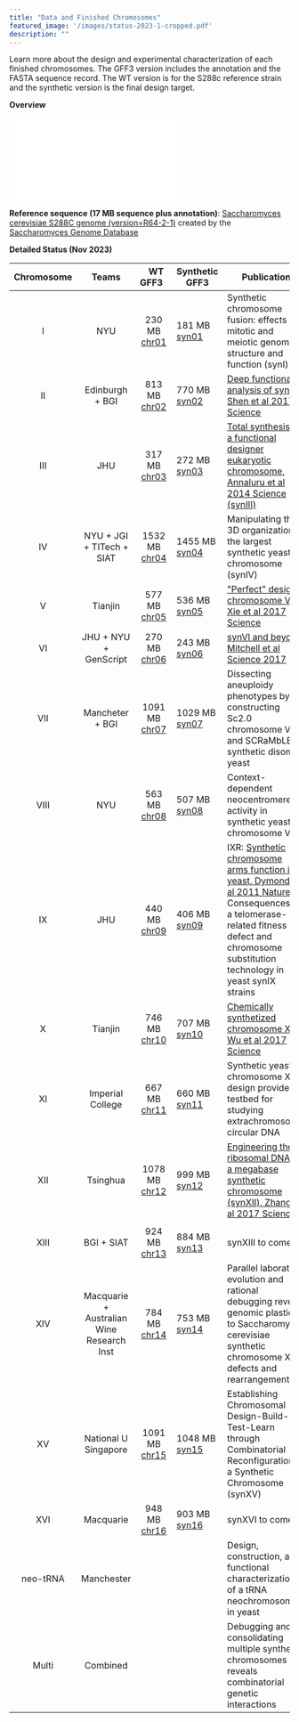 ```yaml
---
title: "Data and Finished Chromosomes"
featured_image: '/images/status-2023-1-cropped.pdf'
description: ""
---
```


Learn more about the design and experimental characterization of each finished
chromosomes. The GFF3 version includes the annotation and the FASTA
sequence record. The WT version is for the S288c reference strain and
the synthetic version is the final design target.

**Overview**

![status](/images/status-2023-1-cropped.pdf)

**Reference sequence (17 MB sequence plus annotation)**: [Saccharomyces cerevisiae S288C genome (version=R64-2-1)](/gff3/saccharomyces_cerevisiae.gff) created by the [Saccharomyces Genome Database](http://www.yeastgenome.org/)

**Detailed Status (Nov 2023)**

| Chromosome |   Teams    | &nbsp;&nbsp;WT GFF3&nbsp;&nbsp; | Synthetic GFF3 |  Publication |  
| :-----------:  | :-------:    |  :---------------:     | --------  |  --------- |  
|      I           |    NYU      |    230 MB  [chr01](/gff3/yeast_chr01_0_00.gff)              | 181 MB  [syn01](/gff3/yeast_chr01_3_26.gff)        |     Synthetic chromosome fusion: effects on mitotic and meiotic genome structure and function (synI)     |  
|      II           |    Edinburgh + BGI      |    813 MB  [chr02](/gff3/yeast_chr02_0_00.gff)      | 770 MB   [syn02](/gff3/yeast_chr02_3_27.gff)        |        [Deep functional analysis of synII, Shen et al 2017 Science](https://www.science.org/doi/full/10.1126/science.aaf4791)    |  
|      III           |    JHU      |    317 MB [chr03](/gff3/yeast_chr03_0_00.gff)                   | 272 MB  [syn03](/gff3/yeast_chr03_3_41.gff)          |        [Total synthesis of a functional designer eukaryotic chromosome, Annaluru et al 2014 Science (synIII)](https://www.science.org/doi/full/10.1126/science.1249252)    |  
|      IV           |    NYU + JGI + TITech + SIAT     |    1532 MB   [chr04](/gff3/yeast_chr04_0_00.gff)                     | 1455 MB [syn04](/gff3/yeast_chr04_3_72.gff)           |        Manipulating the 3D organization of the largest synthetic yeast chromosome (synIV)    |  
|      V           |    Tianjin      |    577 MB    [chr05](/gff3/yeast_chr05_0_00.gff)                    | 536 MB  [syn05](/gff3/yeast_chr05_3_44.gff)          |        ["Perfect" designer chromosome V, Xie et al 2017 Science](https://www.science.org/doi/full/10.1126/science.aaf4704)    |  
|      VI           |    JHU + NYU + GenScript     |    270 MB   [chr06](/gff3/yeast_chr06_0_00.gff)                     | 243 MB   [syn06](/gff3/yeast_chr06_3_28.gff)         |        [synVI and beyond, Mitchell et al Science 2017](https://www.science.org/doi/full/10.1126/science.aaf4831)     |  
|      VII           |    Mancheter + BGI      |    1091 MB    [chr07](/gff3/yeast_chr07_0_00.gff)                    | 1029 MB  [syn07](/gff3/yeast_chr07_3_61.gff)          |        Dissecting aneuploidy phenotypes by constructing Sc2.0 chromosome VII and SCRaMbLEing synthetic disomic yeast    |  
|      VIII           |    NYU      |    563 MB    [chr08](/gff3/yeast_chr08_0_00.gff)                    | 507 MB   [syn08](/gff3/yeast_chr08_3_36.gff)         |       Context-dependent neocentromere activity in synthetic yeast chromosome VIII    |  
|      IX           |    JHU      |    440 MB       [chr09](/gff3/yeast_chr09_0_00.gff)                 | 406 MB   [syn09](/gff3/yeast_chr09_3_55.gff)         |        IXR: [Synthetic chromosome arms function in yeast, Dymond et al 2011 Nature](https://www.nature.com/articles/nature10403) IX: Consequences of a telomerase-related fitness defect and chromosome substitution technology in yeast synIX strains   |  
|      X           |    Tianjin      |    746 MB    [chr10](/gff3/yeast_chr10_0_00.gff)                    | 707 MB  [syn10](/gff3/yeast_chr10_3_42.gff)          |        [Chemically synthetized chromosome X, Wu et al 2017 Science](https://www.science.org/doi/full/10.1126/science.aaf4706)    |  
|      XI           |    Imperial College      |    667 MB   [chr11](/gff3/yeast_chr11_0_00.gff)                     | 660 MB  [syn11](/gff3/yeast_chr11_3_39.gff)          |       Synthetic yeast chromosome XI design provides a testbed for studying extrachromosomal circular DNA    |  
|      XII           |    Tsinghua      |    1078 MB    [chr12](/gff3/yeast_chr12_0_00.gff)                    | 999 MB   [syn12](/gff3/yeast_chr12_3_41.gff)         |         [Engineering the ribosomal DNA in a megabase synthetic chromosome (synXII), Zhang et al 2017 Science](https://www.science.org/doi/full/10.1126/science.aaf3981)
    |  
|      XIII           |    BGI + SIAT     |    924 MB   [chr13](/gff3/yeast_chr13_0_00.gff)                     | 884 MB    [syn13](/gff3/yeast_chr13_3_44.gff)        |        synXIII to come    |  
|      XIV           |    Macquarie + Australian Wine Research Inst      |    784 MB  [chr14](/gff3/yeast_chr14_0_00.gff)          | 753 MB   [syn14](/gff3/yeast_chr14_3_30.gff)         |      Parallel laboratory evolution and rational debugging reveal genomic plasticity to Saccharomyces cerevisiae synthetic chromosome XIV defects and rearrangements     |  
|      XV           |    National U Singapore      |    1091 MB    [chr15](/gff3/yeast_chr15_0_00.gff)                    | 1048 MB   [syn15](/gff3/yeast_chr15_3_46.gff)    |        Establishing Chromosomal Design-Build-Test-Learn through Combinatorial Reconfiguration of a Synthetic Chromosome (synXV)    |  
|      XVI           |    Macquarie      |    948 MB   [chr16](/gff3/yeast_chr16_0_00.gff)          | 903 MB  [syn16](/gff3/yeast_chr16_3_44.gff)      |        synXVI to come    |  
|      neo-tRNA  |       Manchester      |                            |                 |     Design, construction, and functional characterization of a tRNA neochromosome in yeast         |  
|      Multi  |       Combined      |                            |                 |       Debugging and consolidating multiple synthetic chromosomes reveals combinatorial genetic interactions           |  


